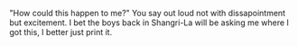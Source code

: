 "How could this happen to me?" You say out loud not with dissapointment but excitement. I bet the boys back in Shangri-La will be asking me where I got this, I better just print it.
